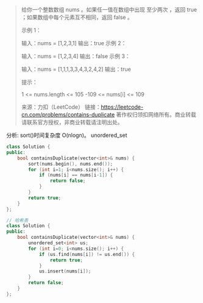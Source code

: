 > 给你一个整数数组 nums 。如果任一值在数组中出现 至少两次 ，返回 true ；如果数组中每个元素互不相同，返回 false 。
>
>
> 示例 1：
>
> 输入：nums = [1,2,3,1]
> 输出：true
> 示例 2：
>
> 输入：nums = [1,2,3,4]
> 输出：false
> 示例 3：
>
> 输入：nums = [1,1,1,3,3,4,3,2,4,2]
> 输出：true
>
>
> 提示：
>
> 1 <= nums.length <= 105
> -109 <= nums[i] <= 109
>
> 来源：力扣（LeetCode）
> 链接：https://leetcode-cn.com/problems/contains-duplicate
> 著作权归领扣网络所有。商业转载请联系官方授权，非商业转载请注明出处。

分析: sort()时间复杂度 O(nlogn)。 unordered_set

```cpp
class Solution {
public:
    bool containsDuplicate(vector<int>& nums) {
        sort(nums.begin(), nums.end());
        for (int i=1; i<nums.size(); i++) {
            if (nums[i] == nums[i-1]) {
                return false;
            }
        }
        return true;
    }
};

// 哈希表
class Solution {
public:
    bool containsDuplicate(vector<int>& nums) {
        unordered_set<int> us;
        for (int i=0; i<nums.size(); i++) {
            if (us.find(nums[i]) != us.end()) {
                return true;
            } 
            us.insert(nums[i]);
        }
        return false;
    }
};
```

